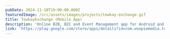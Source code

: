 ```yaml
---
pubDate: 2024-11-10T19:00:00.000Z
featuredImage: /src/assets/images/projects/towkay-exchange.gif
title: TowkayExchange (Mobile App)
description: 'Online B2B, B2C and Event Management app for Android and iOS. (Coming Soon)'
link: 'https://play.google.com/store/apps/details?id=com.woopiemedia.towkay_exchange'
---
```


